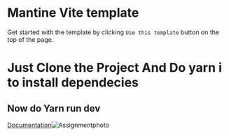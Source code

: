 # Mantine Vite template

Get started with the template by clicking `Use this template` button on the top of the page.

<h1>Just Clone the Project And Do yarn i to install dependecies</h1>
<H2> Now do Yarn run dev</H2>


[Documentation](https://mantine.dev/guides/vite/)![Assignmentphoto](https://github.com/user-attachments/assets/daacefcd-8627-4afe-83eb-0d45caa4a0de)

